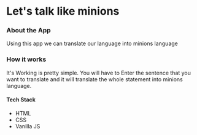 <h1> Let's talk like minions </h1>

<h3> About the App </h3>

<p> Using this app we can translate our language into minions language </p>

<h3> How it works </h3> 

<p> It's Working is pretty simple. You will have to Enter the sentence that you want to translate and it will translate the whole statement into minions language. </p>

<h4> Tech Stack </h4>
<ul>
  <li> HTML </li>
  <li> CSS  </li>
  <li> Vanilla JS </li>
</ul>

